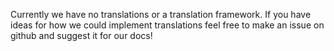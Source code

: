 Currently we have no translations or a translation framework. If you have ideas for how we could implement translations feel
free to make an issue on github and suggest it for our docs!
